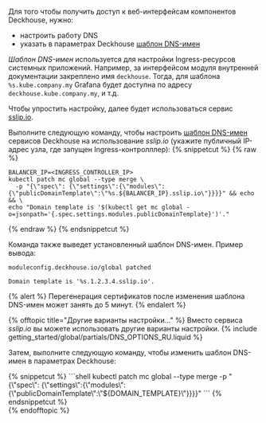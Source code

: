 <script type="text/javascript" src='{{ assets["getting-started.js"].digest_path }}'></script>
<script type="text/javascript" src='{{ assets["getting-started-access.js"].digest_path }}'></script>

Для того чтобы получить доступ к веб-интерфейсам компонентов Deckhouse, нужно:
- настроить работу DNS
- указать в параметрах Deckhouse [шаблон DNS-имен](../../products/kubernetes-platform/documentation/v1/deckhouse-configure-global.html#parameters-modules-publicdomaintemplate)

*Шаблон DNS-имен* используется для настройки Ingress-ресурсов системных приложений. Например, за интерфейсом модуля внутренней документации закреплено имя `deckhouse`. Тогда, для шаблона `%s.kube.company.my` Grafana будет доступна по адресу `deckhouse.kube.company.my`, и т.д.

Чтобы упростить настройку, далее будет использоваться сервис [sslip.io](https://sslip.io/).

Выполните следующую команду, чтобы настроить [шаблон DNS-имен](../../products/kubernetes-platform/documentation/v1/deckhouse-configure-global.html#parameters-modules-publicdomaintemplate) сервисов Deckhouse на использование *sslip.io* (укажите публичный IP-адрес узла, где запущен Ingress-контролллер):
{% snippetcut %}
{% raw %}
```shell
BALANCER_IP=<INGRESS_CONTROLLER_IP> 
kubectl patch mc global --type merge \
  -p "{\"spec\": {\"settings\":{\"modules\":{\"publicDomainTemplate\":\"%s.${BALANCER_IP}.sslip.io\"}}}}" && echo && \
echo "Domain template is '$(kubectl get mc global -o=jsonpath='{.spec.settings.modules.publicDomainTemplate}')'."
```
{% endraw %}
{% endsnippetcut %}

Команда также выведет установленный шаблон DNS-имен. Пример вывода:
```text
moduleconfig.deckhouse.io/global patched

Domain template is '%s.1.2.3.4.sslip.io'.
```

{% alert %}
Перегенерация сертификатов после изменения шаблона DNS-имен может занять до 5 минут.
{% endalert %}

{% offtopic title="Другие варианты настройки..." %}
Вместо сервиса *sslip.io* вы можете использовать другие варианты настройки.
{% include getting_started/global/partials/DNS_OPTIONS_RU.liquid %}

Затем, выполните следующую команду, чтобы изменить шаблон DNS-имен в параметрах Deckhouse:
<div markdown="0">
{% snippetcut %}
```shell
kubectl patch mc global --type merge -p "{\"spec\": {\"settings\":{\"modules\":{\"publicDomainTemplate\":\"${DOMAIN_TEMPLATE}\"}}}}"
```
{% endsnippetcut %}
</div>
{% endofftopic %}
